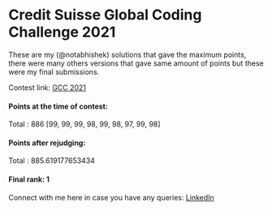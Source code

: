 # Credit Suisse Global Coding Challenge 2021

These are my (@notabhishek) solutions that gave the maximum points, there were many others versions that gave same amount of points but these were my final submissions.

Contest link: [GCC 2021](https://www.credit-suisse.com/pwp/hr/en/codingchallenge/#/home)
#### Points at the time of contest: 
Total : 886 [99, 99, 99, 98, 99, 98, 97, 99, 98]
#### Points after rejudging: 
Total : 885.619177653434
#### Final rank: 1

Connect with me here in case you have any queries: [LinkedIn](https://www.linkedin.com/in/notabhishek/)

